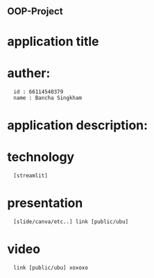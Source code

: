 ## OOP-Project
# application title

# auther:
```
  id : 66114540379
  name : Bancha Singkham
```
# application description:
# technology
```
  [streamlit]
```
# presentation
```
  [slide/canva/etc..] link [public/ubu]
```
# video
```
  link [public/ubu] xoxoxo
```
